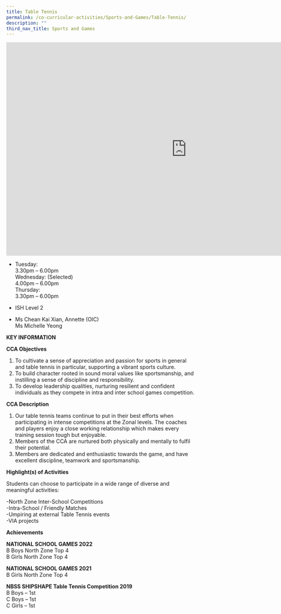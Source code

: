 ```yaml
---
title: Table Tennis
permalink: /co-curricular-activities/Sports-and-Games/Table-Tennis/
description: ""
third_nav_title: Sports and Games
---
```

<iframe allowfullscreen="true" height="569" width="960" frameborder="0" src="https://docs.google.com/presentation/d/e/2PACX-1vQusCStJhG0v3VBijKJ4o5H3O-ydJ9yal1JZF17ZTLtNHSWPIuKSldLBygNsM1tsfxGdk9UmSL8hG60/embed?start=false&amp;loop=false&amp;delayms=3000"></iframe>

*   Tuesday:  
    3.30pm – 6.00pm  
    Wednesday: (Selected)  
    4.00pm – 6.00pm  
    Thursday:  
    3.30pm – 6.00pm  
    

*   ISH Level 2

 
*   Ms Chean Kai Xian, Annette (OIC)  
    Ms Michelle Yeong
		

**KEY INFORMATION**


**CCA Objectives**

1. To cultivate a sense of appreciation and passion for sports in general and table tennis in particular, supporting a vibrant sports culture.
2.  To build character rooted in sound moral values like sportsmanship, and instilling a sense of discipline and responsibility.
3.  To develop leadership qualities, nurturing resilient and confident individuals as they compete in intra and inter school games competition.

**CCA Description**

1.  Our table tennis teams continue to put in their best efforts when participating in intense competitions at the Zonal levels. The coaches and players enjoy a close working relationship which makes every training session tough but enjoyable.
2.  Members of the CCA are nurtured both physically and mentally to fulfil their potential.
3.  Members are dedicated and enthusiastic towards the game, and have excellent discipline, teamwork and sportsmanship.

**Highlight(s) of Activities**

Students can choose to participate in a wide range of diverse and meaningful activities:

-North Zone Inter-School Competitions<br>
-Intra-School / Friendly Matches<br>
-Umpiring at external Table Tennis events<br>
-VIA projects

**Achievements**

**NATIONAL SCHOOL GAMES 2022**<br>
B Boys North Zone Top 4<br>
B Girls North Zone Top 4

  

**NATIONAL SCHOOL GAMES 2021**<br>
B Girls North Zone Top 4

  

**NBSS SHIPSHAPE Table Tennis Competition 2019**<br>
B Boys – 1st<br>
C Boys – 1st<br>
C Girls – 1st